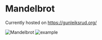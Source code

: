 # Mandelbrot

Currently hosted on https://gunleiksrud.org/

 
![Mandelbrot](https://github.com/591291-hvl/Mandelbrot/assets/69840782/3ea6af1a-47c5-4093-96a7-6ac96eaf8b47)
![example](https://github.com/591291-hvl/Mandelbrot/assets/69840782/ddd47933-c966-4566-b1db-cc8448871278)
